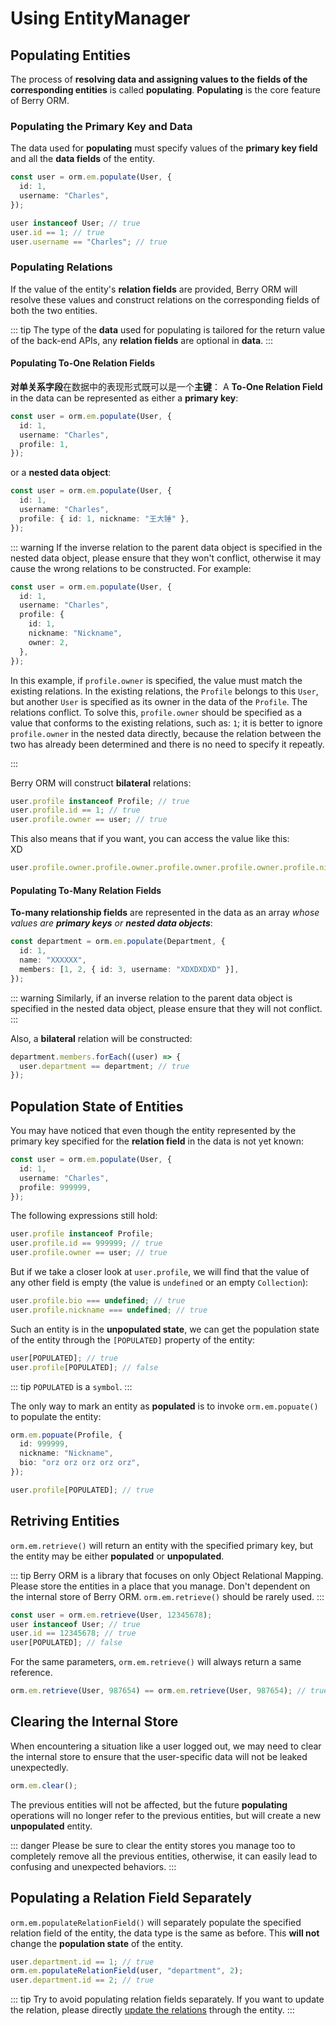 # Using EntityManager

## Populating Entities

The process of **resolving data and assigning values to the fields of the corresponding entities** is called **populating**. **Populating** is the core feature of Berry ORM.

### Populating the Primary Key and Data

The data used for **populating** must specify values of the **primary key field** and all the **data fields** of the entity.

```ts
const user = orm.em.populate(User, {
  id: 1,
  username: "Charles",
});
```

```ts
user instanceof User; // true
user.id == 1; // true
user.username == "Charles"; // true
```

### Populating Relations

If the value of the entity's **relation fields** are provided, Berry ORM will resolve these values and construct relations on the corresponding fields of both the two entities.

::: tip
The type of the **data** used for populating is tailored for the return value of the back-end APIs, any **relation fields** are optional in **data**.
:::

#### Populating To-One Relation Fields

**对单关系字段**在数据中的表现形式既可以是一个**主键**：
A **To-One Relation Field** in the data can be represented as either a **primary key**:

```ts {4}
const user = orm.em.populate(User, {
  id: 1,
  username: "Charles",
  profile: 1,
});
```

or a **nested data object**:

```ts {4}
const user = orm.em.populate(User, {
  id: 1,
  username: "Charles",
  profile: { id: 1, nickname: "王大锤" },
});
```

::: warning
If the inverse relation to the parent data object is specified in the nested data object, please ensure that they won't conflict, otherwise it may cause the wrong relations to be constructed. For example:

```ts {2,7}
const user = orm.em.populate(User, {
  id: 1,
  username: "Charles",
  profile: {
    id: 1,
    nickname: "Nickname",
    owner: 2,
  },
});
```

In this example, if `profile.owner` is specified, the value must match the existing relations. In the existing relations, the `Profile` belongs to this `User`, but another `User` is specified as its owner in the data of the `Profile`. The relations conflict. To solve this, `profile.owner` should be specified as a value that conforms to the existing relations, such as: `1`; it is better to ignore `profile.owner` in the nested data directly, because the relation between the two has already been determined and there is no need to specify it repeatly.

:::

Berry ORM will construct **bilateral** relations:

```ts {3}
user.profile instanceof Profile; // true
user.profile.id == 1; // true
user.profile.owner == user; // true
```

This also means that if you want, you can access the value like this:  
XD

```ts {1}
user.profile.owner.profile.owner.profile.owner.profile.owner.profile.nickname; // Nickname
```

#### Populating To-Many Relation Fields

**To-many relationship fields** are represented in the data as an array _whose values are **primary keys** or **nested data objects**_:

```ts {4}
const department = orm.em.populate(Department, {
  id: 1,
  name: "XXXXXX",
  members: [1, 2, { id: 3, username: "XDXDXDXD" }],
});
```

::: warning
Similarly, if an inverse relation to the parent data object is specified in the nested data object, please ensure that they will not conflict.
:::

Also, a **bilateral** relation will be constructed:

```ts
department.members.forEach((user) => {
  user.department == department; // true
});
```

## Population State of Entities

You may have noticed that even though the entity represented by the primary key specified for the **relation field** in the data is not yet known:

```ts {4}
const user = orm.em.populate(User, {
  id: 1,
  username: "Charles",
  profile: 999999,
});
```

The following expressions still hold:

```ts
user.profile instanceof Profile;
user.profile.id == 999999; // true
user.profile.owner == user; // true
```

But if we take a closer look at `user.profile`, we will find that the value of any other field is empty (the value is `undefined` or an empty `Collection`):

```ts
user.profile.bio === undefined; // true
user.profile.nickname === undefined; // true
```

Such an entity is in the **unpopulated state**, we can get the population state of the entity through the `[POPULATED]` property of the entity:

```ts
user[POPULATED]; // true
user.profile[POPULATED]; // false
```

::: tip
`POPULATED` is a `symbol`.
:::

The only way to mark an entity as **populated** is to invoke `orm.em.popuate()` to populate the entity:

```ts
orm.em.popuate(Profile, {
  id: 999999,
  nickname: "Nickname",
  bio: "orz orz orz orz orz",
});
```

```ts
user.profile[POPULATED]; // true
```

## Retriving Entities

`orm.em.retrieve()` will return an entity with the specified primary key, but the entity may be either **populated** or **unpopulated**.

::: tip
Berry ORM is a library that focuses on only Object Relational Mapping. Please store the entities in a place that you manage. Don't dependent on the internal store of Berry ORM. `orm.em.retrieve()` should be rarely used.
:::

```ts {4}
const user = orm.em.retrieve(User, 12345678);
user instanceof User; // true
user.id == 12345678; // true
user[POPULATED]; // false
```

For the same parameters, `orm.em.retrieve()` will always return a same reference.

```ts
orm.em.retrieve(User, 987654) == orm.em.retrieve(User, 987654); // true
```

## Clearing the Internal Store

When encountering a situation like a user logged out, we may need to clear the internal store to ensure that the user-specific data will not be leaked unexpectedly.

```ts
orm.em.clear();
```

The previous entities will not be affected, but the future **populating** operations will no longer refer to the previous entities, but will create a new **unpopulated** entity.

::: danger
Please be sure to clear the entity stores you manage too to completely remove all the previous entities, otherwise, it can easily lead to confusing and unexpected behaviors.
:::

## Populating a Relation Field Separately

`orm.em.populateRelationField()` will separately populate the specified relation field of the entity, the data type is the same as before. This **will not** change the **population state** of the entity.

```ts {2}
user.department.id == 1; // true
orm.em.populateRelationField(user, "department", 2);
user.department.id == 2; // true
```

::: tip
Try to avoid populating relation fields separately. If you want to update the relation, please directly [update the relations](./updating-entities.html#updating-relations) through the entity.
:::
